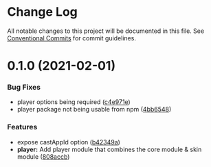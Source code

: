 # Change Log

All notable changes to this project will be documented in this file.
See [Conventional Commits](https://conventionalcommits.org) for commit guidelines.

# 0.1.0 (2021-02-01)


### Bug Fixes

* player options being required ([c4e971e](https://github.com/Eyevinn/web-player/commit/c4e971e4a51e3751f3addee1fab6a9e5f30de4bb))
* player package not being usable from npm ([4bb6548](https://github.com/Eyevinn/web-player/commit/4bb654867c364834d022320a44631338516d686a))


### Features

* expose castAppId option ([b42349a](https://github.com/Eyevinn/web-player/commit/b42349afbde7bb0b8df820360c24dbf58e818718))
* **player:** Add player module that combines the core module & skin module ([808accb](https://github.com/Eyevinn/web-player/commit/808accbab3e1796e22c5b150a845e56b5911a953))
